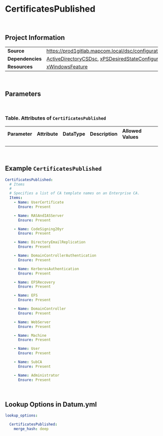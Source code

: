 # CertificatesPublished



<br />

## Project Information

|                  |                                                                                                                          |
| ---------------- | ------------------------------------------------------------------------------------------------------------------------ |
| **Source**       | https://prod1gitlab.mapcom.local/dsc/configurations/CerificateServicesTasks/-/tree/master/CertificaeServicesTasks/DscResources/CertificatesPublished |
| **Dependencies** | [ActiveDirectoryCSDsc][ActiveDirectoryCSDsc], [xPSDesiredStateConfiguration][xPSDesiredStateConfiguration]                                 |
| **Resources**    | [xWindowsFeature][xWindowsFeature]                                                               |

<br />

## Parameters

<br />

### Table. Attributes of `CertificatesPublished`

| Parameter              | Attribute  | DataType        | Description                                                                                         | Allowed Values |
| :--------------------- | :--------- | :-------------- | :-------------------------------------------------------------------------------------------------- | :------------- |


---

<br />

## Example `CertificatesPublished`

```yaml
CertificatesPublished:
  # Items
  #
  # Specifies a list of CA template names on an Enterprise CA.
  Items:
    - Name: UserCertificate
      Ensure: Present

    - Name: RASAndIASServer
      Ensure: Present

    - Name: CodeSigning20yr
      Ensure: Present

    - Name: DirectoryEmailReplication
      Ensure: Present

    - Name: DomainControllerAuthentication
      Ensure: Present

    - Name: KerberosAuthentication
      Ensure: Present

    - Name: EFSRecovery
      Ensure: Present

    - Name: EFS
      Ensure: Present

    - Name: DomainController
      Ensure: Present

    - Name: WebServer
      Ensure: Present

    - Name: Machine
      Ensure: Present

    - Name: User
      Ensure: Present

    - Name: SubCA
      Ensure: Present

    - Name: Administrator
      Ensure: Present

```

<br />

## Lookup Options in Datum.yml

```yaml
lookup_options:

  CertificatesPublished:
    merge_hash: deep

```

<br />

[ActiveDirectoryCSDsc]: https://github.com/dsccommunity/ActiveDirectoryCSDsc
[xPSDesiredStateConfiguration]: https://github.com/dsccommunity/xPSDesiredStateConfiguration
[xWindowsFeature]: https://github.com/dsccommunity/xPSDesiredStateConfiguration
